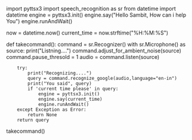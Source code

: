 import pyttsx3
import speech_recognition as sr
from datetime import datetime
engine = pyttsx3.init()
engine.say("Hello Sambit, How can i help You")
engine.runAndWait()

now = datetime.now()
current_time = now.strftime("%H:%M:%S")

def takecommand():
    command = sr.Recognizer()
    with sr.Microphone() as source:
        print("Listning....")
        command.adjust_for_ambient_noise(source)
        command.pause_thresold = 1
        audio = command.listen(source)

        try:
            print("Recognizing....")
            query = command.recognize_google(audio,language="en-in")
            print("You said", query)
            if 'current time please' in query:
                engine = pyttsx3.init()
                engine.say(current_time)
                engine.runAndWait()
        except Exception as Error:
            return None
        return query
takecommand()
